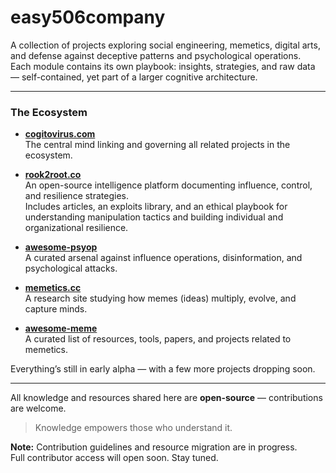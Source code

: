 # easy506company

A collection of projects exploring social engineering, memetics, digital arts, and defense against deceptive patterns and psychological operations.  
Each module contains its own playbook: insights, strategies, and raw data — self-contained, yet part of a larger cognitive architecture.

---

### The Ecosystem

- **[cogitovirus.com](https://cogitovirus.com)**  
  The central mind linking and governing all related projects in the ecosystem.

- **[rook2root.co](https://rook2root.co)**  
  An open-source intelligence platform documenting influence, control, and resilience strategies.  
  Includes articles, an exploits library, and an ethical playbook for understanding manipulation tactics and building individual and organizational resilience.

- **[awesome-psyop](https://github.com/easy506company/awesome-psyop)**  
  A curated arsenal against influence operations, disinformation, and psychological attacks.

- **[memetics.cc](https://memetics.cc)**  
  A research site studying how memes (ideas) multiply, evolve, and capture minds.

- **[awesome-meme](https://memetics.cc/awesome-meme)**  
  A curated list of resources, tools, papers, and projects related to memetics.

Everything’s still in early alpha — with a few more projects dropping soon.

---

All knowledge and resources shared here are **open-source** — contributions are welcome.

> Knowledge empowers those who understand it.

**Note:** Contribution guidelines and resource migration are in progress.  
Full contributor access will open soon. Stay tuned.
